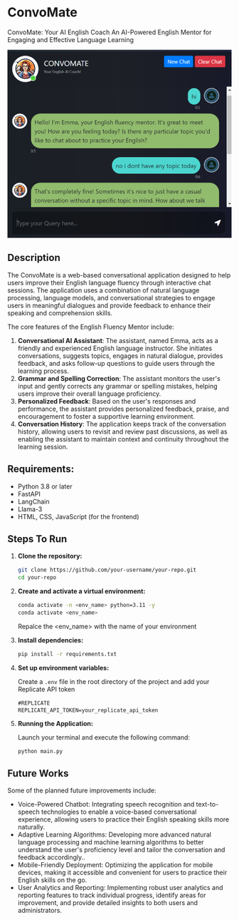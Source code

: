 # ConvoMate
ConvoMate: Your AI English Coach
An AI-Powered English Mentor for Engaging and Effective Language Learning

![Demo](https://github.com/Anshidtp/FluentBot/blob/main/img/demo.png)

## Description
The ConvoMate is a web-based conversational application designed to help users improve their English language fluency through interactive chat sessions. The application uses a combination of natural language processing, language models, and conversational strategies to engage users in meaningful dialogues and provide feedback to enhance their speaking and comprehension skills.

The core features of the English Fluency Mentor include:

 1. **Conversational AI Assistant**: The assistant, named Emma, acts as a friendly and experienced English language instructor. She initiates conversations, suggests topics, engages in natural dialogue, provides feedback, and asks follow-up questions to guide users through the learning process.
 2. **Grammar and Spelling Correction**: The assistant monitors the user's input and gently corrects any grammar or spelling mistakes, helping users improve their overall language proficiency.
 3. **Personalized Feedback**: Based on the user's responses and performance, the assistant provides personalized feedback, praise, and encouragement to foster a supportive learning environment.
 4. **Conversation History**: The application keeps track of the conversation history, allowing users to revisit and review past discussions, as well as enabling the assistant to maintain context and continuity throughout the learning session.

## Requirements:
 * Python 3.8 or later
 * FastAPI
 * LangChain
 * Llama-3
 * HTML, CSS, JavaScript (for the frontend)


## Steps To Run

1. **Clone the repository:**

    ```bash
    git clone https://github.com/your-username/your-repo.git
    cd your-repo
    ```

2. **Create and activate a virtual environment:**

    ```bash
    conda activate -n <env_name> python=3.11 -y
    conda activate <env_name>
    ```
    Repalce the <env_name> with the name of your environment 

3. **Install dependencies:**

    ```bash
    pip install -r requirements.txt
    ```

4. **Set up environment variables:**

    Create a `.env` file in the root directory of the project and add your Replicate API token

    ```env
    #REPLICATE
    REPLICATE_API_TOKEN=your_replicate_api_token

    ```

5. **Running the Application:**

    Launch your terminal and execute the following command:

    ```bash
    python main.py
    ```

## Future Works
Some of the planned future improvements include:

 - Voice-Powered Chatbot: Integrating speech recognition and text-to-speech technologies to enable a voice-based conversational experience, allowing users to practice their English speaking skills more naturally.
 - Adaptive Learning Algorithms: Developing more advanced natural language processing and machine learning algorithms to better understand the user's proficiency level and tailor the conversation and feedback accordingly..
 - Mobile-Friendly Deployment: Optimizing the application for mobile devices, making it accessible and convenient for users to practice their English skills on the go.
 - User Analytics and Reporting: Implementing robust user analytics and reporting features to track individual progress, identify areas for improvement, and provide detailed insights to both users and administrators.
